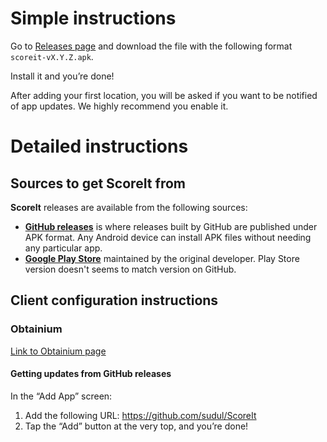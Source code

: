 # Simple instructions

Go to [Releases page](https://github.com/sudul/ScoreIt/releases) and download the file with the following format `scoreit-vX.Y.Z.apk`.

Install it and you’re done!

After adding your first location, you will be asked if you want to be notified of app updates. We highly recommend you enable it.


# Detailed instructions

## Sources to get ScoreIt from

**ScoreIt** releases are available from the following sources:
- **[GitHub releases](https://github.com/sudul/ScoreIt/releases)** is where releases built by GitHub are published under APK format. Any Android device can install APK files without needing any particular app.
- **[Google Play Store](https://play.google.com/store/apps/details?id=com.sbgapps.scoreit&utm_source=global_co&utm_medium=prtnr&utm_content=Mar2515&utm_campaign=PartBadge&pcampaignid=MKT-Other-global-all-co-prtnr-py-PartBadge-Mar2515-1)** maintained by the original developer. Play Store version doesn't seems to match version on GitHub.

## Client configuration instructions

### Obtainium

[Link to Obtainium page](https://github.com/ImranR98/Obtainium/blob/main/README.md)

#### Getting updates from GitHub releases

In the “Add App” screen:
1. Add the following URL: https://github.com/sudul/ScoreIt
2. Tap the “Add” button at the very top, and you’re done!
